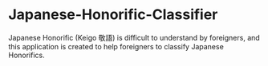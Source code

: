 # Japanese-Honorific-Classifier
Japanese Honorific (Keigo 敬語) is difficult to understand by foreigners, and this application is created to help foreigners to classify Japanese Honorifics.
